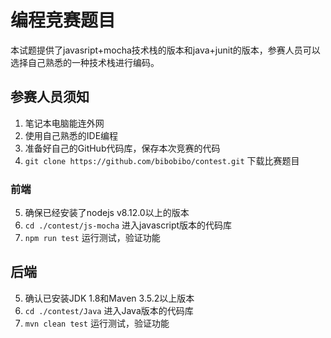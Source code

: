 # 编程竞赛题目
本试题提供了javasript+mocha技术栈的版本和java+junit的版本，参赛人员可以选择自己熟悉的一种技术栈进行编码。

## 参赛人员须知
1. 笔记本电脑能连外网
2. 使用自己熟悉的IDE编程
3. 准备好自己的GitHub代码库，保存本次竞赛的代码
4. `git clone https://github.com/bibobibo/contest.git` 下载比赛题目

### 前端
5. 确保已经安装了nodejs v8.12.0以上的版本
6. `cd ./contest/js-mocha` 进入javascript版本的代码库
7. `npm run test` 运行测试，验证功能

## 后端
5. 确认已安装JDK 1.8和Maven 3.5.2以上版本
6. `cd ./contest/Java` 进入Java版本的代码库
7. `mvn clean test` 运行测试，验证功能
